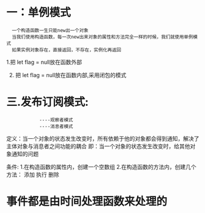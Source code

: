 # 一：单例模式
      一个构造函数一生只能new出一个对象
      当我们使用构造函数，每一次new出来对象的属性和方法完全一样的时候，我们就使用单例模式
      如果实例对象存在，直接返回，不存在，实例化再返回

1.把  let flag = null放在函数外部
<script>
let flag = true                              1.标记存在    8.当再点击时，标记为假
document.onclick = function(){               2.事件触发时
  if(flag){                                  3.如果标记存在
    const div = document.createElement('div')4.创建一个div
    div.innerHTML = 'hallo'                  5.内容为'hallo'
    document.body.appendChild(div)           6.追加到body
    flag = false                             7.标记为不存在
  }                                          
}
</script> 

2. 把  let flag = null放在函数内部,采用闭包的模式
<script>
class Fan{
  constructor(){
    this.div = document.createElement('div')
    document.body.appendChild(this.div)
  }
  init(text){
    this.div.innerHTML = text
  }
}
const son = function(){
  let flag = null
  return function(text){
    if(!flag){
      flag =  new Fan()
    }
    flag.init(text)
    return flag
  }
}()   
son('nihao')


# 二：组合模式：
         ----把几个构造函数的启动方式组合在一起
条件：
    1.创建几个class构造函数的方法
    2.重新创建一个class构造函数：包括1个属性和2个方法
    3.属性1:穿件一个空数组，方法1，之前创建的方法push到这个方法中去，方法2.来遍历这个数组
    4.执行这个class构造函数
<script>
class Fa{
  init(){
    console.log('1111');
  }
}
class Fb{
  init(){
    console.log('2222');
  }
}
class Fc{
  init(){
    console.log('3333'); 
  }
}                            1.用构造函数创建Fa.init/Fb.init/Fc.init,事件处理函数3个方法
class FF{                    2.重新创建一个构造函数
  constructor(){                 （2.1）构造函数，属性为：数组
    this.zuhe = []
  }
  add(obj){                      （2.2）方法:把之前的3个构造函数的方法push到FF.add内，obj是形参
    this.zuhe.push(obj)
  }
  emit(){                        （2.3）方法：对this.zuhe的数组进行遍历
    this.zuhe.forEach(item=> item.init())
  }
}
let p1 = new FF()           3.FF的实例对象
p1.add(new Fa)              4.把需要一起操作的方法push到new FF()内
p1.add(new Fb)
p1.add(new Fc)
p1.emit()                   5.执行new FF()组合内的遍历
</script> 


# 三.发布订阅模式:
                ----观察者模式
                ----消息者模式
  定义：当一个对象的状态发生改变时，所有依赖于他的对象都会得到通知，解决了主体对象与消息者之间功能的耦合
    即：当一个对象的状态发生改变时，给其他对象通知的问题

条件:
  1.在构造函数的属性内，创建一个空数组
  2.在构造函数的方法内，创建几个方法：
                                 添加
                                 执行
                                 删除

# 事件都是由时间处理函数来处理的
<script>
function F1(){
    console.log('买白菜');
  }
function F2(){
    console.log('买青菜');
  }
function F3(){
    console.log('买宝马');
  }
function F4(){
    console.log('买奥迪');
  }
function F5(){
    console.log('买平房');
  }
function F6(){
    console.log('买楼房');
  }
class FF{
  constructor(){
    this.zuhe = []
  }
  add(obj,fn){
    if(!this.zuhe[obj]){
      this.zuhe[obj]=[fn]
    }else{
      this.zuhe[obj].push(fn)
    }
  }
  emit(obj){
    if(!this.zuhe[obj]){
      return
    }else{
      this.zuhe[obj].forEach(item=> item())
    }
  }
  del(obj,fn){
    for(let i=0;i<this.zuhe[obj].length;i++){
      if(this.zuhe[obj][i]===fn){
        this.zuhe[obj].splice(i,1)
      }
    }
  }
}
let p1 = new FF()
p1.add('买菜',F1())
p1.add('买菜',F2())
p1.add('买菜',F3())
p1.emit()
p1.del('买菜',F2())
</script> 

  
  

